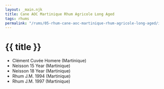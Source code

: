 ```yaml
---
layout: _main.njk
title: Cane AOC Martinique Rhum Agricole Long Aged
tags: rhums
permalink: "/rums/05-rhum-cane-aoc-martinique-rhum-agricole-long-aged/index.html"
---
```

<!-- markdownlint-disable MD025 -->
# {{ title }}
<!-- markdownlint-disable MD025 -->

<div class="index">

* Clément Cuvée Homere (Martinique)
* Neisson 15 Year (Martinique)
* Neisson 18 Year (Martinique)
* Rhum J.M. 1994 (Martinique)
* Rhum J.M. 1997 (Martinique)

</div>
